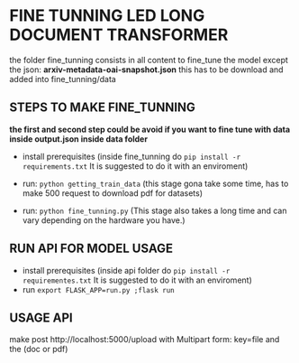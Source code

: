 # FINE TUNNING LED LONG DOCUMENT TRANSFORMER 


the folder fine_tunning consists in all content to fine_tune the model except the json:
    **arxiv-metadata-oai-snapshot.json**
this has to be download and added into fine_tunning/data 

## STEPS TO MAKE FINE_TUNNING

**the first and second step could be avoid if you want to fine tune with data inside output.json inside data folder**

- install prerequisites (inside fine_tunning do `pip install -r requirements.txt` It is suggested to do it with an enviroment)
- run: `python getting_train_data` (this stage gona take some time, has to make 500 request to download pdf for datasets)


- run: `python fine_tunning.py` (This stage also takes a long time and can vary depending on the hardware you have.)


## RUN API FOR MODEL USAGE

- install prerequisites  (inside api folder do `pip install -r requirementes.txt` It is suggested to do it with an enviroment)
- run `export FLASK_APP=run.py ;flask run`

## USAGE API

make post http://localhost:5000/upload    with Multipart form:   key=file and the (doc or pdf)
